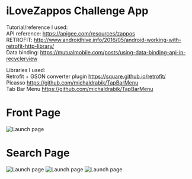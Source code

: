 # iLoveZappos Challenge App


Tutorial/reference I used:<br>
API reference: https://apigee.com/resources/zappos <br>
RETROFIT: http://www.androidhive.info/2016/05/android-working-with-retrofit-http-library/<br>
Data binding: https://mutualmobile.com/posts/using-data-binding-api-in-recyclerview<br>

Libraries I used:<br>
Retrofit + GSON converter plugin https://square.github.io/retrofit/<br>
Picasso https://github.com/michaldrabik/TapBarMenu<br>
Tab Bar Menu https://github.com/michaldrabik/TapBarMenu

# Front Page
![](https://github.com/tina6397/iLoveZappos/blob/master/screenshot/front.png "Launch page")

# Search Page
![](https://github.com/tina6397/iLoveZappos/blob/master/screenshot/search.png "Launch page")
![](https://github.com/tina6397/iLoveZappos/blob/master/screenshot/product.png "Launch page")
![](https://github.com/tina6397/iLoveZappos/blob/master/screenshot/cart.png "Launch page")

